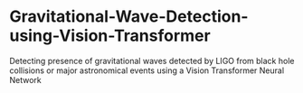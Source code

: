 # Gravitational-Wave-Detection-using-Vision-Transformer
Detecting presence of gravitational waves detected by LIGO from black hole collisions or major astronomical events using a Vision Transformer Neural Network
